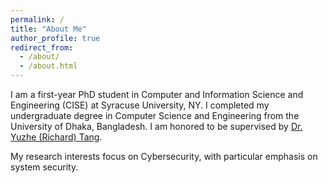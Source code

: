 ```yaml
---
permalink: /
title: "About Me"
author_profile: true
redirect_from: 
  - /about/
  - /about.html
---
```


I am a first-year PhD student in Computer and Information Science and Engineering (CISE) at Syracuse University, NY. I completed my undergraduate degree in Computer Science and Engineering from the University of Dhaka, Bangladesh. I am honored to be supervised by [Dr. Yuzhe (Richard) Tang](https://tristartom.github.io/).

My research interests focus on Cybersecurity, with particular emphasis on system security.
